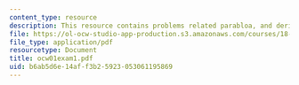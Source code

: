 ```yaml
---
content_type: resource
description: This resource contains problems related parabloa, and derivative.
file: https://ol-ocw-studio-app-production.s3.amazonaws.com/courses/18-01-single-variable-calculus-fall-2005/b6ab5d6e14aff3b25923053061195869_ocw01exam1.pdf
file_type: application/pdf
resourcetype: Document
title: ocw01exam1.pdf
uid: b6ab5d6e-14af-f3b2-5923-053061195869
---
```


